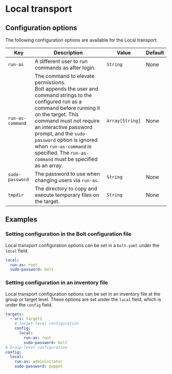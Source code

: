 # Local transport

## Configuration options

The following configuration options are available for the Local transport.

| **Key** | **Description** | **Value** | **Default** |
| ------- | --------------- | --------- | ----------- |
| `run-as` | A different user to run commands as after login. | `String` | None |
| `run-as-command` | The command to elevate permissions.<br>Bolt appends the user and command strings to the configured run as a command before running it on the target. This command must not require an interactive password prompt, and the `sudo-password` option is ignored when `run-as-command` is specified. The `run-as-command` must be specified as an array. | `Array[String]` | None |
| `sudo-password` | The password to use when changing users via `run-as`. | `String` | None |
| `tmpdir` | The directory to copy and execute temporary files on the target. | `String` | None |

## Examples

### Setting configuration in the Bolt configuration file

Local transport configuration options can be set in a `bolt.yaml` under the `local` field.

```yaml
local:
  run-as: root
  sudo-password: bolt
```

### Setting configuration in an inventory file

Local transport configuration options can be set in an inventory file at the group or target level. These options are set under the `local` field, which is under the `config` field.

```yaml
targets:
  - uri: target1
    # Target-level configuration
    config:
      local:
        run-as: root
        sudo-password: bolt
# Group-level configuration
config:
  local:
    run-as: administrator
    sudo-password: puppet
```